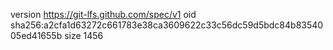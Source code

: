 version https://git-lfs.github.com/spec/v1
oid sha256:a2cfa1d63272c661783e38ca3609622c33c56dc59d5bdc84b8354005ed41655b
size 1456
